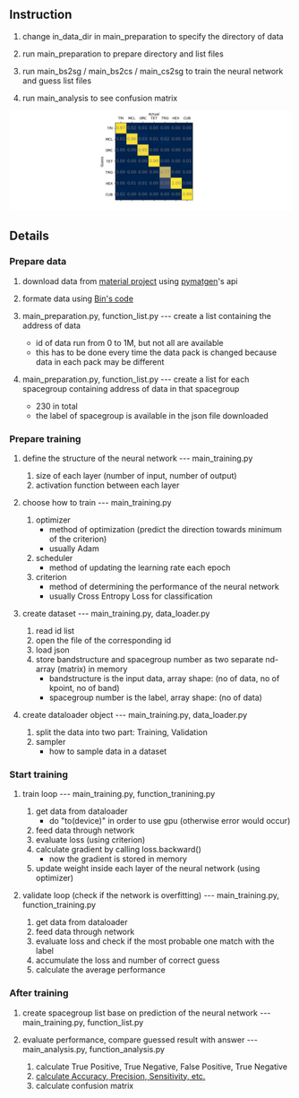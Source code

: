  ## Instruction
 1. change in_data_dir in main_preparation to specify the directory of data 
 
 2. run main_preparation to prepare directory and list files
 
 3. run main_bs2sg / main_bs2cs / main_cs2sg to train the neural network and guess list files
 
 4. run main_analysis to see confusion matrix
 
![confusion_matrix_bs2cs](confusion_matrix_bs2cs.png)
## Details 
### Prepare data
1. download data from [material project](https://materialsproject.org/) using [pymatgen](https://pymatgen.org/)'s api

2. formate data using [Bin's code](https://github.com/binxi0629/NN-project/tree/master/format_data)

3. main_preparation.py, function_list.py --- create a list containing the address of data
    - id of data run from 0 to 1M, but not all are available
    - this has to be done every time the data pack is changed because data in each pack may be different

4. main_preparation.py, function_list.py --- create a list for each spacegroup containing address of data in that spacegroup
    - 230 in total
    - the label of spacegroup is available in the json file downloaded



### Prepare training

1. define the structure of the neural network --- main_training.py
    1. size of each layer (number of input, number of output)
    2. activation function between each layer

2. choose how to train --- main_training.py
    1. optimizer
        - method of optimization (predict the direction towards minimum of the criterion)
        - usually Adam
    2. scheduler
        - method of updating the learning rate each epoch
    3. criterion
        - method of determining the performance of the neural network
        - usually Cross Entropy Loss for classification

3. create dataset --- main_training.py, data_loader.py
    1. read id list
    2. open the file of the corresponding id
    3. load json
    4. store bandstructure and spacegroup number as two separate nd-array (matrix) in memory
        - bandstructure is the input data, array shape: (no of data, no of kpoint, no of band)
        - spacegroup number is the label, array shape: (no of data)

4. create dataloader object --- main_training.py, data_loader.py
    1. split the data into two part: Training, Validation
    2. sampler
        - how to sample data in a dataset



### Start training

1. train loop --- main_training.py, function_tranining.py
    1. get data from dataloader
        - do "to(device)" in order to use gpu (otherwise error would occur)
    2. feed data through network
    3. evaluate loss (using criterion)
    4. calculate gradient by calling loss.backward()
        - now the gradient is stored in memory
    5. update weight inside each layer of the neural network (using optimizer)

2. validate loop (check if the network is overfitting) --- main_training.py, function_training.py
    1. get data from dataloader
    2. feed data through network
    3. evaluate loss and check if the most probable one match with the label
    4. accumulate the loss and number of correct guess
    5. calculate the average performance


### After training

1. create spacegroup list base on prediction of the neural network --- main_training.py, function_list.py

2. evaluate performance, compare guessed result with answer --- main_analysis.py, function_analysis.py
    1. calculate True Positive, True Negative, False Positive, True Negative
    2. [calculate Accuracy, Precision, Sensitivity, etc.](https://towardsdatascience.com/accuracy-recall-precision-f-score-specificity-which-to-optimize-on-867d3f11124)
    3. calculate confusion matrix 